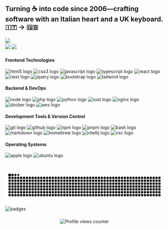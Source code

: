 <h2 align="left">Turning ☕ into code since 2006—crafting software with an Italian heart and a UK keyboard. 🇮🇹 → 🇬🇧</h2>

###

<div align="left">
  <img src="https://github-profile-summary-cards.vercel.app/api/cards/profile-details?username=gabri83" onclick="return false;" />
</div>
<div align="left">
  <img src="https://github-readme-stats.vercel.app/api/top-langs/?username=gabri83" onclick="return false;" />
  <a href="https://gist.github.com/gabri83" target="_blank">
    <img src="https://gists-readme.yizack.com/api?user=gabri83" />
  </a>
</div>

###

<div align="left">
  <div>
    <h4>Frontend Technologies</h4>
    <div>
      <img src="https://cdn.jsdelivr.net/gh/devicons/devicon/icons/html5/html5-original.svg" height="30" alt="html5 logo" onclick="return false;" />
      <img src="https://cdn.jsdelivr.net/gh/devicons/devicon/icons/css3/css3-original.svg" height="30" alt="css3 logo" onclick="return false;" />
      <img src="https://cdn.jsdelivr.net/gh/devicons/devicon/icons/javascript/javascript-original.svg" height="30" alt="javascript logo" onclick="return false;" />
      <img src="https://cdn.jsdelivr.net/gh/devicons/devicon/icons/typescript/typescript-original.svg" height="30" alt="typescript logo" onclick="return false;" />
      <img src="https://cdn.jsdelivr.net/gh/devicons/devicon/icons/react/react-original.svg" height="30" alt="react logo" onclick="return false;" />
      <img src="https://cdn.jsdelivr.net/gh/devicons/devicon@latest/icons/nextjs/nextjs-original.svg" height="30" alt="next logo" onclick="return false;" />
      <img src="https://cdn.jsdelivr.net/gh/devicons/devicon@latest/icons/jquery/jquery-plain-wordmark.svg" height="30" alt="jquery logo" onclick="return false;" />
      <img src="https://cdn.jsdelivr.net/gh/devicons/devicon@latest/icons/bootstrap/bootstrap-original.svg" height="30" alt="bootstrap logo" onclick="return false;" />
      <img src="https://cdn.jsdelivr.net/gh/devicons/devicon@latest/icons/tailwindcss/tailwindcss-original.svg" height="30" alt="tailwind logo" onclick="return false;" />
    </div>
  </div>
  
  <div>
    <h4>Backend & DevOps</h4>
    <div>
      <img src="https://cdn.jsdelivr.net/gh/devicons/devicon@latest/icons/nodejs/nodejs-original-wordmark.svg" height="30" alt="node logo" onclick="return false;" />
      <img src="https://cdn.jsdelivr.net/gh/devicons/devicon/icons/php/php-original.svg" height="30" alt="php logo" onclick="return false;" />
      <img src="https://cdn.jsdelivr.net/gh/devicons/devicon/icons/python/python-original.svg" height="30" alt="python logo" onclick="return false;" />
      <img src="https://cdn.jsdelivr.net/gh/devicons/devicon@latest/icons/rust/rust-original.svg" height="30" alt="rust logo" onclick="return false;"  />
      <img src="https://cdn.jsdelivr.net/gh/devicons/devicon@latest/icons/nginx/nginx-original.svg" height="30" alt="nginx logo" onclick="return false;" />
      <img src="https://cdn.jsdelivr.net/gh/devicons/devicon@latest/icons/docker/docker-original.svg" height="30" alt="docker logo" onclick="return false;" />
      <img src="https://cdn.jsdelivr.net/gh/devicons/devicon@latest/icons/amazonwebservices/amazonwebservices-original-wordmark.svg" height="30" alt="aws logo" onclick="return false;" />
    </div>
  </div>
  
  <div>
    <h4>Development Tools & Version Control</h4>
    <div>
      <img src="https://cdn.jsdelivr.net/gh/devicons/devicon@latest/icons/git/git-original.svg" height="30" alt="git logo" onclick="return false;" />
      <img src="https://cdn.jsdelivr.net/gh/devicons/devicon@latest/icons/github/github-original-wordmark.svg" height="30" alt="github logo" onclick="return false;" />
      <img src="https://cdn.jsdelivr.net/gh/devicons/devicon@latest/icons/npm/npm-original-wordmark.svg" height="30" alt="npm logo" onclick="return false;" />
      <img src="https://cdn.jsdelivr.net/gh/devicons/devicon@latest/icons/pnpm/pnpm-original-wordmark.svg" height="30" alt="pnpm logo" onclick="return false;" />
      <img src="https://cdn.jsdelivr.net/gh/devicons/devicon@latest/icons/bash/bash-original.svg" height="30" alt="bash logo" onclick="return false;" />
      <img src="https://cdn.jsdelivr.net/gh/devicons/devicon@latest/icons/markdown/markdown-original.svg" height="30" alt="markdown logo" onclick="return false;" />
      <img src="https://cdn.jsdelivr.net/gh/devicons/devicon@latest/icons/homebrew/homebrew-original.svg" height="30" alt="homebrew logo" onclick="return false;" />
      <img src="https://cdn.jsdelivr.net/gh/devicons/devicon@latest/icons/intellij/intellij-original.svg" height="30" alt="intellij logo" onclick="return false;" />
      <img src="https://cdn.jsdelivr.net/gh/devicons/devicon@latest/icons/vscode/vscode-original-wordmark.svg" height="30" alt="vsc logo" onclick="return false;" />
    </div>
  </div>
  
  <div>
    <h4>Operating Systems</h4>
    <div>
      <img src="https://cdn.jsdelivr.net/gh/devicons/devicon@latest/icons/apple/apple-original.svg" height="30" alt="apple logo" onclick="return false;" />
      <img src="https://cdn.jsdelivr.net/gh/devicons/devicon@latest/icons/ubuntu/ubuntu-original.svg" height="30" alt="ubuntu logo" onclick="return false;" />
    </div>
  </div>     
</div>

###

<br clear="both">

<img src="https://raw.githubusercontent.com/gabri83/gabri83/output/snake.svg" alt="Snake animation" onclick="return false;" />

<br clear="both">

<img src="https://github-profile-trophy.vercel.app/?username=gabri83" alt="badges" onclick="return false;" />

###

<div align="center">
<!--   <img src="https://profile-counter.glitch.me/gabri83/count.svg?"  /> -->
  <img src="https://komarev.com/ghpvc/?username=gabri83&style=for-the-badge" alt="Profile views counter" onclick="return false;" />
</div>

###
